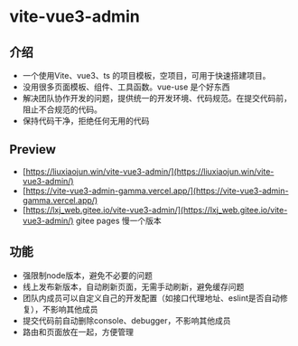 # vite-vue3-admin

## 介绍

- 一个使用Vite、vue3、ts 的项目模板，空项目，可用于快速搭建项目。
- 没用很多页面模板、组件、工具函数。vue-use 是个好东西
- 解决团队协作开发的问题，提供统一的开发环境、代码规范。在提交代码前，阻止不合规范的代码。
- 保持代码干净，拒绝任何无用的代码

## Preview

- [https://liuxiaojun.win/vite-vue3-admin/](https://liuxiaojun.win/vite-vue3-admin/)
- [https://vite-vue3-admin-gamma.vercel.app/](https://vite-vue3-admin-gamma.vercel.app/)
- [https://lxj_web.gitee.io/vite-vue3-admin/](https://lxj_web.gitee.io/vite-vue3-admin/) gitee pages 慢一个版本

## 功能

- 强限制node版本，避免不必要的问题
- 线上发布新版本，自动刷新页面，无需手动刷新，避免缓存问题
- 团队内成员可以自定义自己的开发配置（如接口代理地址、eslint是否自动修复），不影响其他成员
- 提交代码前自动删除console、debugger，不影响其他成员
- 路由和页面放在一起，方便管理
